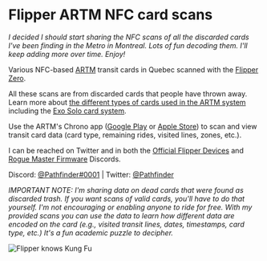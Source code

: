# Flipper ARTM NFC card scans
_I decided I should start sharing the NFC scans of all the discarded cards I've been finding in the Metro in Montreal. Lots of fun decoding them. I'll keep adding more over time.  Enjoy!_

Various NFC-based [ARTM](https://www.artm.quebec/) transit cards in Quebec scanned with the [Flipper Zero](https://flipperzero.one/).
 
All these scans are from discarded cards that people have thrown away. Learn more about [the different types of cards used in the ARTM system](https://www.artm.quebec/en/fares/fare-platform/) including the [Exo Solo card system](
https://exo.quebec/en/fares/opus-card/solo-card).

Use the ARTM's Chrono app ([Google Play](https://play.google.com/store/apps/details?id=quebec.artm.chrono) or [Apple Store](https://apps.apple.com/us/app/chrono-bus-metro-and-train/id1261397728)) to scan and view transit card data (card type, remaining rides, visited lines, zones, etc.).

I can be reached on Twitter and in both the [Official Flipper Devices](http://flipperzero.one/discord) and [Rogue Master Firmware](https://discord.gg/gF2bBUzAFe) Discords. 

Discord: [@Pathfinder#0001](https://discordapp.com/users/403206991796764673) | 
Twitter: [@Pathfinder](https://twitter.com/pathfinder)

_IMPORTANT NOTE: I'm sharing data on *dead* cards that were found as discarded trash.  If you want scans of *valid* cards, you'll have to do that yourself.  I'm not encouraging or enabling anyone to ride for free.  With my provided scans you can use the data to learn how different data are encoded on the card (e.g., visited transit lines, dates, timestamps, card type, etc.)  It's a fun academic puzzle to decipher._

![Flipper knows Kung Fu](https://i.gyazo.com/ce48e1fedebe92d17526c92a43a5d640.jpg)
